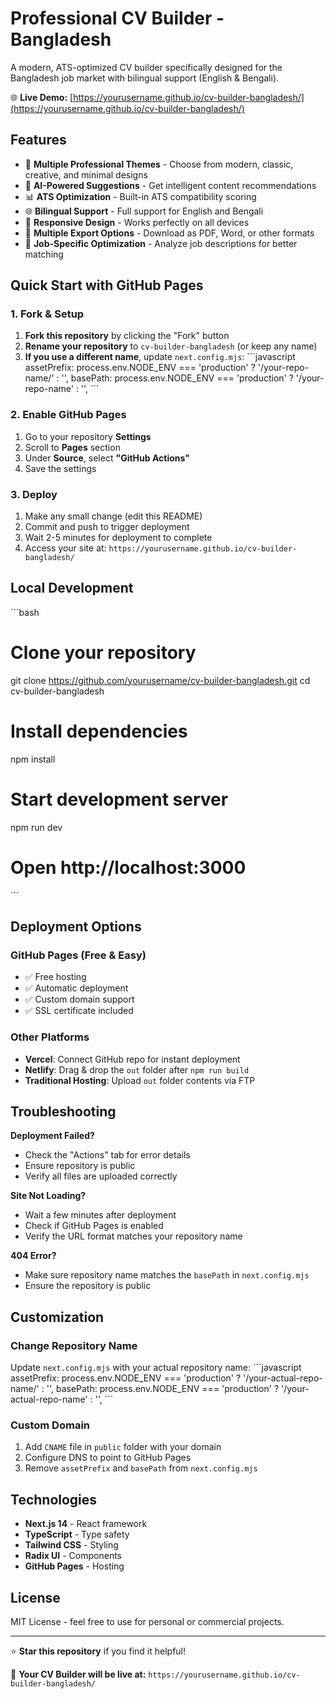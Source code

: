 # Professional CV Builder - Bangladesh

A modern, ATS-optimized CV builder specifically designed for the Bangladesh job market with bilingual support (English & Bengali).

🌐 **Live Demo:** [https://yourusername.github.io/cv-builder-bangladesh/](https://yourusername.github.io/cv-builder-bangladesh/)

## Features

- 🎨 **Multiple Professional Themes** - Choose from modern, classic, creative, and minimal designs
- 🤖 **AI-Powered Suggestions** - Get intelligent content recommendations
- 📊 **ATS Optimization** - Built-in ATS compatibility scoring
- 🌐 **Bilingual Support** - Full support for English and Bengali
- 📱 **Responsive Design** - Works perfectly on all devices
- 📄 **Multiple Export Options** - Download as PDF, Word, or other formats
- 🎯 **Job-Specific Optimization** - Analyze job descriptions for better matching

## Quick Start with GitHub Pages

### 1. Fork & Setup

1. **Fork this repository** by clicking the "Fork" button
2. **Rename your repository** to `cv-builder-bangladesh` (or keep any name)
3. **If you use a different name**, update `next.config.mjs`:
   \`\`\`javascript
   assetPrefix: process.env.NODE_ENV === 'production' ? '/your-repo-name/' : '',
   basePath: process.env.NODE_ENV === 'production' ? '/your-repo-name' : '',
   \`\`\`

### 2. Enable GitHub Pages

1. Go to your repository **Settings**
2. Scroll to **Pages** section
3. Under **Source**, select **"GitHub Actions"**
4. Save the settings

### 3. Deploy

1. Make any small change (edit this README)
2. Commit and push to trigger deployment
3. Wait 2-5 minutes for deployment to complete
4. Access your site at: `https://yourusername.github.io/cv-builder-bangladesh/`

## Local Development

\`\`\`bash
# Clone your repository
git clone https://github.com/yourusername/cv-builder-bangladesh.git
cd cv-builder-bangladesh

# Install dependencies
npm install

# Start development server
npm run dev

# Open http://localhost:3000
\`\`\`

## Deployment Options

### GitHub Pages (Free & Easy)
- ✅ Free hosting
- ✅ Automatic deployment
- ✅ Custom domain support
- ✅ SSL certificate included

### Other Platforms
- **Vercel**: Connect GitHub repo for instant deployment
- **Netlify**: Drag & drop the `out` folder after `npm run build`
- **Traditional Hosting**: Upload `out` folder contents via FTP

## Troubleshooting

**Deployment Failed?**
- Check the "Actions" tab for error details
- Ensure repository is public
- Verify all files are uploaded correctly

**Site Not Loading?**
- Wait a few minutes after deployment
- Check if GitHub Pages is enabled
- Verify the URL format matches your repository name

**404 Error?**
- Make sure repository name matches the `basePath` in `next.config.mjs`
- Ensure the repository is public

## Customization

### Change Repository Name
Update `next.config.mjs` with your actual repository name:
\`\`\`javascript
assetPrefix: process.env.NODE_ENV === 'production' ? '/your-actual-repo-name/' : '',
basePath: process.env.NODE_ENV === 'production' ? '/your-actual-repo-name' : '',
\`\`\`

### Custom Domain
1. Add `CNAME` file in `public` folder with your domain
2. Configure DNS to point to GitHub Pages
3. Remove `assetPrefix` and `basePath` from `next.config.mjs`

## Technologies

- **Next.js 14** - React framework
- **TypeScript** - Type safety
- **Tailwind CSS** - Styling
- **Radix UI** - Components
- **GitHub Pages** - Hosting

## License

MIT License - feel free to use for personal or commercial projects.

---

⭐ **Star this repository** if you find it helpful!

🚀 **Your CV Builder will be live at:** `https://yourusername.github.io/cv-builder-bangladesh/`
